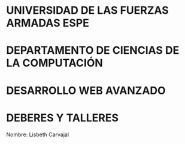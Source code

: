 # UNIVERSIDAD DE LAS FUERZAS ARMADAS ESPE 
# DEPARTAMENTO DE CIENCIAS DE LA COMPUTACIÓN 
# DESARROLLO WEB AVANZADO 
# DEBERES Y TALLERES 
Nombre: Lisbeth Carvajal 
